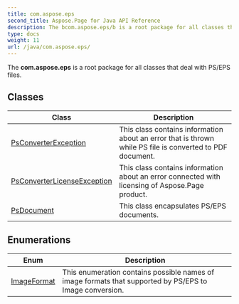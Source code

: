 ```yaml
---
title: com.aspose.eps
second_title: Aspose.Page for Java API Reference
description: The bcom.aspose.eps/b is a root package for all classes that deal with PS/EPS files.
type: docs
weight: 11
url: /java/com.aspose.eps/
---
```


The **com.aspose.eps** is a root package for all classes that deal with PS/EPS files.


## Classes

| Class | Description |
| --- | --- |
| [PsConverterException](../com.aspose.eps/psconverterexception) | This class contains information about an error that is thrown while PS file is converted to PDF document. |
| [PsConverterLicenseException](../com.aspose.eps/psconverterlicenseexception) | This class contains information about an error connected with licensing of Aspose.Page product. |
| [PsDocument](../com.aspose.eps/psdocument) | This class encapsulates PS/EPS documents. |

## Enumerations

| Enum | Description |
| --- | --- |
| [ImageFormat](../com.aspose.eps/imageformat) | This enumeration contains possible names of image formats that supported by PS/EPS to Image conversion. |
